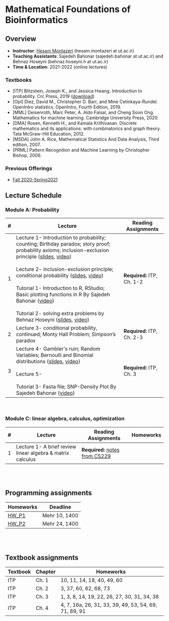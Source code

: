 # Mathematical Foundations of Bioinformatics

## Overview
- **Instructor**: [Hesam Montazeri](http://lcbb.ut.ac.ir) (hesam.montazeri at ut.ac.ir)
- **Teaching Assistants**: Sajedeh Bahonar (sajedeh.bahonar at ut.ac.ir) and Behnaz Hoseyni (behnaz.hoseyni.h at ut.ac.ir) 
- **Time & Location**: 2021-2022 (online lectures)
### Textbooks
- [ITP] Blitzstein, Joseph K., and Jessica Hwang. Introduction to probability. Crc Press, 2019 ([download](https://drive.google.com/file/d/1VmkAAGOYCTORq1wxSQqy255qLJjTNvBI/view))
- [OpI] Diez, David M., Christopher D. Barr, and Mine Cetinkaya-Rundel. OpenIntro statistics. OpenIntro, Fourth Edition, 2019. 
- [MML] Deisenroth, Marc Peter, A. Aldo Faisal, and Cheng Soon Ong. Mathematics for machine learning. Cambridge University Press, 2020.
- [DMA] Rosen, Kenneth H., and Kamala Krithivasan. Discrete mathematics and its applications: with combinatorics and graph theory. Tata McGraw-Hill Education, 2012.
- [MSDA] John A. Rice, Mathematical Statistics And Data Analysis, Third edition, 2007.
- [PRML] Pattern Recognition and Machine Learning by Christopher Bishop, 2006. 

### Previous Offerings
- [Fall 2020-Spring2021](PreviousOfferings/Fall2020/) 

## Lecture Schedule

### Module A: Probability
\# | Lecture | Reading Assignments | 
 ------ | -------------------------- | -------------------------- |
1 |  Lecture 1- Introduction to probability; counting; Birthday paradox; story proof; probability axioms; inclusion-exclusion principle ([slides](https://drive.google.com/file/d/1rIlBGc3ZRgWWJS91PwBPMK9koHY-o3kP/view?usp=sharing), [video](https://drive.google.com/file/d/1meXN0co4PvvH3y6stxyNksQq1Y5xjF1d/view?usp=sharing)) <br> <br>  Lecture 2- inclusion-exclusion principle; conditional probability ([slides](https://drive.google.com/file/d/1dk9sgAo7Hk9G_aKmepB_gwLfnQqQusAc/view?usp=sharing), [video](https://drive.google.com/file/d/1Q1EMkMX0X0YrRz8xaKlOk-_Gfb0D15ZS/view?usp=sharing))  <br> <br> Tutorial 1- Introduction to R, RStudio; Basic plotting functions in R By Sajedeh Bahonar ([video](https://drive.google.com/file/d/1wwOdsTVAha4UgvJa2F_a3wTTxJVr_HJ_/view?usp=sharing))  <br> <br> Tutorial 2- solving extra problems by Behnaz Hoseyni ([slides](https://drive.google.com/file/d/1S49J9zzrePRTsS_R-xNGHSL48fnE6tAE/view?usp=sharing), [video](https://drive.google.com/file/d/1h9kRzLuUtWQp1p1Vxq1Bs6h5fGu14ctB/view?usp=sharing)) | **Required:** ITP, Ch. 1-2 | 
2 |  Lecture 3- conditional probability, continued; Monty Hall Problem; Simpson’s paradox | **Required:** ITP, Ch. 2-3 | 
3 |  Lecture 4- Gambler's ruin; Random Variables; Bernoulli and Binomial distributions ([slides](https://drive.google.com/file/d/1RUB28Z21JHtB7ZH2_GD_UaTI3-4bRaLU/view?usp=sharing), [video](https://drive.google.com/file/d/1op6su2gNG7TNxXByY6fAUwzKbRVnGcwC/view?usp=sharing)) <br> <br> Lecture 5- <br><br> Tutorial 3- Fasta file; SNP-Density Plot By Sajedeh Bahonar ([video](https://drive.google.com/file/d/1ynIUorHMXDEoaDZYpsTAUi-vClS9PCLB/view?usp=sharing)) | **Required:** ITP, Ch. 3 |  

<br>

### Module C: linear algebra, calculus, optimization

\# | Lecture | Reading Assignments | Homeworks  |
 ------------- | -------------------------- | ------------- | ------------- | 
 1 |  Lecture 1- A brief review linear algebra & matrix calculus | **Required:** [notes from CS229](http://cs229.stanford.edu/summer2020/cs229-linalg.pdf) |  | 


<br> <br> 
## Programming assignments
Homeworks  | Deadline
 ------- | --------------------------------- |
[HW_P1](https://drive.google.com/file/d/15ieTOp1S7aLuhAMHewnKruWxuXEeylmm/view?usp=sharing) | Mehr 10, 1400 |
[HW_P2](https://drive.google.com/file/d/1RBeoNPZP-tMjkdVEzqVN1x8Y5wjAYpWd/view?usp=sharing) | Mehr 24, 1400 |

<br> <br> 
## Textbook assignments
Textbook | Chapter | Homeworks  |
-------- | ---- | -------------------------------------- |
ITP | Ch. 1 | 10, 11, 14, 18, 40, 49, 60 |
ITP | Ch. 2 | 3, 37, 60, 62, 68, 73 |
ITP | Ch. 3 | 1, 3, 8, 14, 19, 22, 26, 27, 30, 31, 34, 38 |
ITP | Ch. 4 | 4, 7, 16a, 26, 31, 33, 39, 49, 53, 54, 69, 71, 89, 91 |


